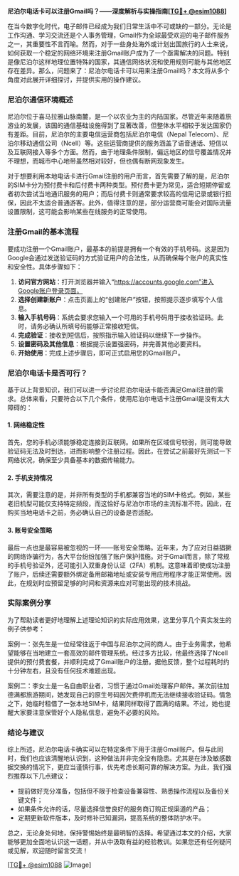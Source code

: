 **尼泊尔电话卡可以注册Gmail吗？——深度解析与实操指南[[TG💪+ @esim1088](https://t.me/s/esim1088)]**

在当今数字化时代，电子邮件已经成为我们日常生活中不可或缺的一部分。无论是工作沟通、学习交流还是个人事务管理，Gmail作为全球最受欢迎的电子邮件服务之一，其重要性不言而喻。然而，对于一些身处海外或计划出国旅行的人士来说，如何获取一个稳定的网络环境来注册Gmail账户成为了一个亟需解决的问题。特别是像尼泊尔这样地理位置特殊的国家，其通信网络状况和使用规则可能与其他地区存在差异。那么，问题来了：尼泊尔电话卡可以用来注册Gmail吗？本文将从多个角度对此展开详细探讨，并提供实用的操作建议。

### 尼泊尔通信环境概述

尼泊尔位于喜马拉雅山脉南麓，是一个以农业为主的内陆国家。尽管近年来随着旅游业的发展，该国的通信基础设施得到了显著改善，但整体水平相较于发达国家仍有差距。目前，尼泊尔的主要电信运营商包括尼泊尔电信（Nepal Telecom）、尼泊尔移动通信公司（Ncell）等。这些运营商提供的服务涵盖了语音通话、短信以及互联网接入等多个方面。然而，由于地理条件限制，偏远地区的信号覆盖情况并不理想，而城市中心地带虽然相对较好，但也偶有断网现象发生。

对于想要利用本地电话卡进行Gmail注册的用户而言，首先需要了解的是，尼泊尔的SIM卡分为预付费卡和后付费卡两种类型。预付费卡更为常见，适合短期停留或者初次尝试当地通讯服务的用户；而后付费卡则通常要求较高的信用记录或银行担保，因此不太适合普通游客。此外，值得注意的是，部分运营商可能会对国际流量设置限制，这可能会影响某些在线服务的正常使用。

### 注册Gmail的基本流程

要成功注册一个Gmail账户，最基本的前提是拥有一个有效的手机号码。这是因为Google会通过发送验证码的方式验证用户的合法性，从而确保每个账户的真实性和安全性。具体步骤如下：

1. **访问官方网站**：打开浏览器并输入“https://accounts.google.com”进入Google账户登录页面。
2. **选择创建新账户**：点击页面上的“创建账户”按钮，按照提示逐步填写个人信息。
3. **输入手机号码**：系统会要求您输入一个可用的手机号码用于接收验证码。此时，请务必确认所填号码能够正常接收短信。
4. **完成验证**：接收到短信后，按照指示输入验证码以继续下一步操作。
5. **设置密码及其他信息**：根据提示设置强密码，并完善其他必要资料。
6. **开始使用**：完成上述步骤后，即可正式启用您的Gmail账户。

### 尼泊尔电话卡是否可行？

基于以上背景知识，我们可以进一步讨论尼泊尔电话卡能否满足Gmail注册的需求。总体来看，只要符合以下几个条件，使用尼泊尔电话卡注册Gmail是没有太大障碍的：

#### 1. 网络稳定性
首先，您的手机必须能够稳定连接到互联网。如果所在区域信号较弱，则可能导致验证码无法及时到达，进而影响整个注册过程。因此，在尝试之前最好先测试一下网络状况，确保至少具备基本的数据传输能力。

#### 2. 手机支持情况
其次，需要注意的是，并非所有类型的手机都兼容当地的SIM卡格式。例如，某些老旧机型可能仅支持特定频段，而这恰好与尼泊尔市场的主流标准不符。因此，在购买当地电话卡之前，务必确认自己的设备是否适配。

#### 3. 账号安全策略
最后一点也是最容易被忽视的一环——账号安全策略。近年来，为了应对日益猖獗的网络诈骗行为，各大平台纷纷加强了账户保护措施。对于Gmail而言，除了常规的手机号验证外，还可能引入双重身份认证（2FA）机制。这意味着即使成功注册了账户，后续还需要额外绑定备用邮箱地址或安装专用应用程序才能正常使用。因此，在规划时应预留足够的时间和资源来应对可能出现的技术挑战。

### 实际案例分享

为了帮助读者更好地理解上述理论知识的实际应用效果，这里分享几个真实发生的例子供参考：

案例一：张先生是一位经常往返于中国与尼泊尔之间的商人。由于业务需求，他希望能够在当地建立一套高效的邮件管理系统。经过多方比较，他最终选择了Ncell提供的预付费套餐，并顺利完成了Gmail账户的注册。据他反馈，整个过程耗时约十分钟左右，且没有任何技术难题出现。

案例二：李女士是一名自由职业者，习惯于通过Gmail处理客户邮件。某次前往加德满都旅游期间，她发现自己的原生号码因欠费停机而无法继续接收验证码。情急之下，她临时租借了一张本地SIM卡，结果同样取得了圆满的结果。不过，她也提醒大家要注意保管好个人隐私信息，避免不必要的风险。

### 结论与建议

综上所述，尼泊尔电话卡确实可以在特定条件下用于注册Gmail账户。但与此同时，我们也应该清醒地认识到，这种做法并非完全没有隐患。尤其是在涉及敏感数据交换的情况下，更应当谨慎行事，优先考虑长期可靠的解决方案。为此，我们强烈推荐以下几点建议：

- 提前做好充分准备，包括但不限于检查设备兼容性、熟悉操作流程以及备份关键文件；
- 如果条件允许的话，尽量选择信誉良好的服务商订购正规渠道的产品；
- 定期更新软件版本，及时修补已知漏洞，提高系统的整体防护水平。

总之，无论身处何地，保持警惕始终是最明智的选择。希望通过本文的介绍，大家能够更加全面地认识这一话题，并从中汲取有益的经验教训。如果您还有任何疑问或见解，欢迎随时留言交流！

[[TG💪+ @esim1088](https://t.me/s/esim1088) ![Image](https://i.postimg.cc/4NQfJmqS/Snipaste-2025-05-13-00-14-12.png)]